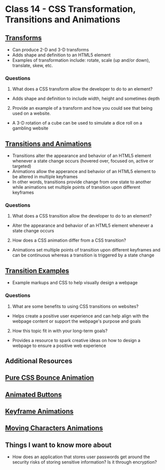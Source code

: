 # Class 14 - CSS Transformation, Transitions and Animations

## [Transforms](https://learn.shayhowe.com/advanced-html-css/css-transforms/)

- Can produce 2-D and 3-D transforms
- Adds shape and definition to an HTML5 element
- Examples of transformation include: rotate, scale (up and/or down), translate, skew, etc.

### Questions

1. What does a CSS transform allow the developer to do to an element?
- Adds shape and definition to include width, height and sometimes depth
2. Provide an example of a transform and how you could see that being used on a website.
- A 3-D rotation of a cube can be used to simulate a dice roll on a gambling website

## [Transitions and Animations](https://learn.shayhowe.com/advanced-html-css/transitions-animations/)

- Transitions alter the appearance and behavior of an HTML5 element whenever a state change occurs (hovered over, focused on, active or targeted)
- Animations allow the apperance and behavior of an HTML5 element to be altered in multiple keyframes
- In other words, transitions provide change from one state to another while animations set multiple points of transition upon different keyframes

### Questions

1. What does a CSS transition allow the developer to do to an element?
- Alter the appearance and behavior of an HTML5 element whenever a state change occurs
2. How does a CSS animation differ from a CSS transition?
- Animations set multiple points of transition upon different keyframes and can be continuous whereas a transition is triggered by a state change

## [Transition Examples](https://www.webdesignerdepot.com/2014/05/8-simple-css3-transitions-that-will-wow-your-users)

- Example markups and CSS to help visually design a webpage

### Questions

1. What are some benefits to using CSS transitions on websites?
- Helps create a positive user experience and can help align with the webpage content or support the webpage's purpose and goals
2. How this topic fit in with your long-term goals?
- Provides a resource to spark creative ideas on how to design a webpage to ensure a positive web experience

## Additional Resources

## [Pure CSS Bounce Animation](https://codepen.io/dp_lewis/pen/QWMxRR)

## [Animated Buttons](https://codepen.io/retyui/pen/ByoaXV)

## [Keyframe Animations](https://codepen.io/akshaychauhan/pen/dyBqVo)

## [Moving Characters Animations](https://codepen.io/kieranfivestars/pen/MYdQxX)

## Things I want to know more about

- How does an application that stores user passwords get around the security risks of storing sensitive information? Is it through encryption?